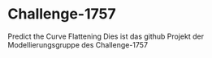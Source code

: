 # Challenge-1757
Predict the Curve Flattening
Dies ist das github Projekt der Modellierungsgruppe des Challenge-1757
